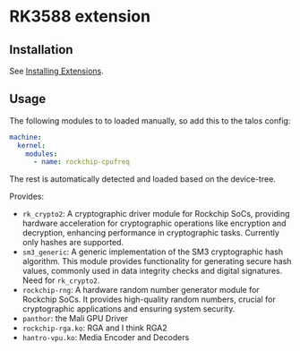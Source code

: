 # RK3588 extension

## Installation

See [Installing Extensions](https://github.com/siderolabs/extensions#installing-extensions).

## Usage

The following modules to to loaded manually, so add this to the talos config:
```yaml
machine:
  kernel:
    modules:
      - name: rockchip-cpufreq
```

The rest is automatically detected and loaded based on the device-tree.

Provides:

* `rk_crypto2`: A cryptographic driver module for Rockchip SoCs, providing hardware acceleration for cryptographic operations like encryption and decryption, enhancing performance in cryptographic tasks. Currently only hashes are supported.
* `sm3_generic`: A generic implementation of the SM3 cryptographic hash algorithm. This module provides functionality for generating secure hash values, commonly used in data integrity checks and digital signatures. Need for `rk_crypto2`.
* `rockchip-rng`: A hardware random number generator module for Rockchip SoCs. It provides high-quality random numbers, crucial for cryptographic applications and ensuring system security.
* `panthor`: the Mali GPU Driver
* `rockchip-rga.ko`: RGA and I think RGA2
* `hantro-vpu.ko`: Media Encoder and Decoders